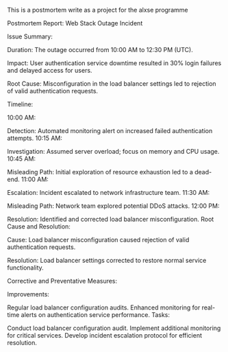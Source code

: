 This is a postmortem write as a project for the alxse programme


Postmortem Report: Web Stack Outage Incident

Issue Summary:

Duration:
The outage occurred from 10:00 AM to 12:30 PM (UTC).

Impact:
User authentication service downtime resulted in 30% login failures and delayed access for users.

Root Cause:
Misconfiguration in the load balancer settings led to rejection of valid authentication requests.

Timeline:

10:00 AM:

Detection: Automated monitoring alert on increased failed authentication attempts.
10:15 AM:

Investigation: Assumed server overload; focus on memory and CPU usage.
10:45 AM:

Misleading Path: Initial exploration of resource exhaustion led to a dead-end.
11:00 AM:

Escalation: Incident escalated to network infrastructure team.
11:30 AM:

Misleading Path: Network team explored potential DDoS attacks.
12:00 PM:

Resolution: Identified and corrected load balancer misconfiguration.
Root Cause and Resolution:

Cause:
Load balancer misconfiguration caused rejection of valid authentication requests.

Resolution:
Load balancer settings corrected to restore normal service functionality.

Corrective and Preventative Measures:

Improvements:

Regular load balancer configuration audits.
Enhanced monitoring for real-time alerts on authentication service performance.
Tasks:

Conduct load balancer configuration audit.
Implement additional monitoring for critical services.
Develop incident escalation protocol for efficient resolution.
